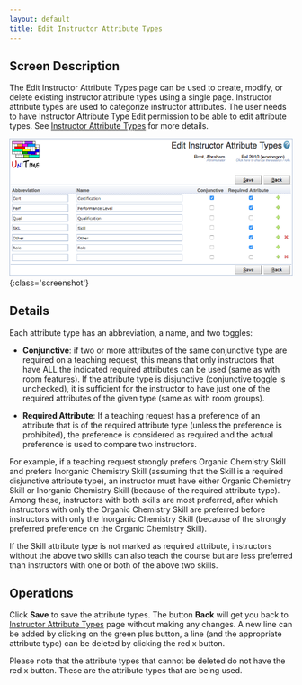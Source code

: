 ```yaml
---
layout: default
title: Edit Instructor Attribute Types
---
```



## Screen Description

The Edit Instructor Attribute Types page can be used to create, modify, or delete existing instructor attribute types using a single page. Instructor attribute types are used to categorize instructor attributes. The user needs to have Instructor Attribute Type Edit permission to be able to edit attribute types. See [Instructor Attribute Types](instructor-attribute-types) for more details.

![Edit Instructor Attribute Types](images/edit-instructor-attribute-types-1.png){:class='screenshot'}

## Details

Each attribute type has an abbreviation, a name, and two toggles:

* **Conjunctive**: if two or more attributes of the same conjunctive type are required on a teaching request, this means that only instructors that have ALL the indicated required attributes can be used (same as with room features). If the attribute type is disjunctive (conjunctive toggle is unchecked), it is sufficient for the instructor to have just one of the required attributes of the given type (same as with room groups).

* **Required Attribute**: If a teaching request has a preference of an attribute that is of the required attribute type (unless the preference is prohibited), the preference is considered as required and the actual preference is used to compare two instructors.

For example, if a teaching request strongly prefers Organic Chemistry Skill and prefers Inorganic Chemistry Skill (assuming that the Skill is a required disjunctive attribute type), an instructor must have either Organic Chemistry Skill or Inorganic Chemistry Skill (because of the required attribute type). Among these, instructors with both skills are most preferred, after which instructors with only the Organic Chemistry Skill are preferred before instructors with only the Inorganic Chemistry Skill (because of the strongly preferred preference on the Organic Chemistry Skill).

If the Skill attribute type is not marked as required attribute, instructors without the above two skills can also teach the course but are less preferred than instructors with one or both of the above two skills.

## Operations

Click **Save** to save the attribute types. The button **Back** will get you back to [Instructor Attribute Types](instructor-attribute-types) page without making any changes. A new line can be added by clicking on the green plus button, a line (and the appropriate attribute type) can be deleted by clicking the red x button.

Please note that the attribute types that cannot be deleted do not have the red x button. These are the attribute types that are being used.
